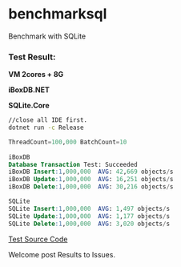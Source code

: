 # benchmarksql
Benchmark with SQLite


### Test Result:

**VM 2cores + 8G**

**iBoxDB.NET**

**SQLite.Core**

```sh
//close all IDE first.
dotnet run -c Release
```

```sql
ThreadCount=100,000 BatchCount=10 
 
iBoxDB
Database Transaction Test: Succeeded
iBoxDB Insert:1,000,000  AVG: 42,669 objects/s
iBoxDB Update:1,000,000  AVG: 16,251 objects/s
iBoxDB Delete:1,000,000  AVG: 30,216 objects/s

SQLite
SQLite Insert:1,000,000  AVG: 1,497 objects/s
SQLite Update:1,000,000  AVG: 1,177 objects/s
SQLite Delete:1,000,000  AVG: 3,020 objects/s

```


[Test Source Code](https://github.com/iboxdb/benchmarksql/blob/master/Program.cs)



Welcome post Results to Issues.
